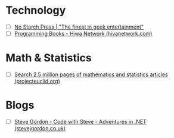 

# Technology
- [ ] [No Starch Press | "The finest in geek entertainment"](https://nostarch.com/)
- [ ] [Programming Books - Hiwa Network (hivanetwork.com)](https://hivanetwork.com/programming-ebooks/)

# Math & Statistics
- [ ] [Search 2.5 million pages of mathematics and statistics articles (projecteuclid.org)](https://projecteuclid.org/#)

# Blogs

- [ ] [Steve Gordon - Code with Steve - Adventures in .NET (stevejgordon.co.uk)](https://www.stevejgordon.co.uk/)

